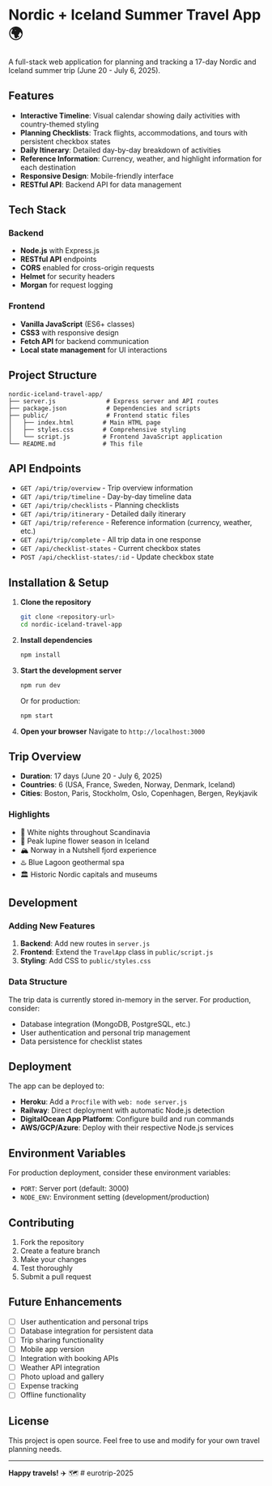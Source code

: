 # Nordic + Iceland Summer Travel App 🌍

A full-stack web application for planning and tracking a 17-day Nordic and Iceland summer trip (June 20 - July 6, 2025).

## Features

- **Interactive Timeline**: Visual calendar showing daily activities with country-themed styling
- **Planning Checklists**: Track flights, accommodations, and tours with persistent checkbox states
- **Daily Itinerary**: Detailed day-by-day breakdown of activities
- **Reference Information**: Currency, weather, and highlight information for each destination
- **Responsive Design**: Mobile-friendly interface
- **RESTful API**: Backend API for data management

## Tech Stack

### Backend
- **Node.js** with Express.js
- **RESTful API** endpoints
- **CORS** enabled for cross-origin requests
- **Helmet** for security headers
- **Morgan** for request logging

### Frontend
- **Vanilla JavaScript** (ES6+ classes)
- **CSS3** with responsive design
- **Fetch API** for backend communication
- **Local state management** for UI interactions

## Project Structure

```
nordic-iceland-travel-app/
├── server.js              # Express server and API routes
├── package.json           # Dependencies and scripts
├── public/                # Frontend static files
│   ├── index.html        # Main HTML page
│   ├── styles.css        # Comprehensive styling
│   └── script.js         # Frontend JavaScript application
└── README.md             # This file
```

## API Endpoints

- `GET /api/trip/overview` - Trip overview information
- `GET /api/trip/timeline` - Day-by-day timeline data
- `GET /api/trip/checklists` - Planning checklists
- `GET /api/trip/itinerary` - Detailed daily itinerary
- `GET /api/trip/reference` - Reference information (currency, weather, etc.)
- `GET /api/trip/complete` - All trip data in one response
- `GET /api/checklist-states` - Current checkbox states
- `POST /api/checklist-states/:id` - Update checkbox state

## Installation & Setup

1. **Clone the repository**
   ```bash
   git clone <repository-url>
   cd nordic-iceland-travel-app
   ```

2. **Install dependencies**
   ```bash
   npm install
   ```

3. **Start the development server**
   ```bash
   npm run dev
   ```
   Or for production:
   ```bash
   npm start
   ```

4. **Open your browser**
   Navigate to `http://localhost:3000`

## Trip Overview

- **Duration**: 17 days (June 20 - July 6, 2025)
- **Countries**: 6 (USA, France, Sweden, Norway, Denmark, Iceland)
- **Cities**: Boston, Paris, Stockholm, Oslo, Copenhagen, Bergen, Reykjavik

### Highlights
- 🌅 White nights throughout Scandinavia
- 🌸 Peak lupine flower season in Iceland
- 🏔️ Norway in a Nutshell fjord experience
- ♨️ Blue Lagoon geothermal spa
- 🏛️ Historic Nordic capitals and museums

## Development

### Adding New Features

1. **Backend**: Add new routes in `server.js`
2. **Frontend**: Extend the `TravelApp` class in `public/script.js`
3. **Styling**: Add CSS to `public/styles.css`

### Data Structure

The trip data is currently stored in-memory in the server. For production, consider:
- Database integration (MongoDB, PostgreSQL, etc.)
- User authentication and personal trip management
- Data persistence for checklist states

## Deployment

The app can be deployed to:
- **Heroku**: Add a `Procfile` with `web: node server.js`
- **Railway**: Direct deployment with automatic Node.js detection
- **DigitalOcean App Platform**: Configure build and run commands
- **AWS/GCP/Azure**: Deploy with their respective Node.js services

## Environment Variables

For production deployment, consider these environment variables:
- `PORT`: Server port (default: 3000)
- `NODE_ENV`: Environment setting (development/production)

## Contributing

1. Fork the repository
2. Create a feature branch
3. Make your changes
4. Test thoroughly
5. Submit a pull request

## Future Enhancements

- [ ] User authentication and personal trips
- [ ] Database integration for persistent data
- [ ] Trip sharing functionality
- [ ] Mobile app version
- [ ] Integration with booking APIs
- [ ] Weather API integration
- [ ] Photo upload and gallery
- [ ] Expense tracking
- [ ] Offline functionality

## License

This project is open source. Feel free to use and modify for your own travel planning needs.

---

**Happy travels!** ✈️ 🗺️ # eurotrip-2025
